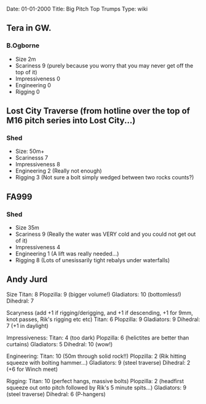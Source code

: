 Date: 01-01-2000
Title: Big Pitch Top Trumps
Type: wiki


Tera in GW.
-----------

### B.Ogborne

-   Size 2m
-   Scariness 9 (purely because you worry that you may never get off the
    top of it)
-   Impressiveness 0
-   Engineering 0
-   Rigging 0





Lost City Traverse (from hotline over the top of M16 pitch series into Lost City...)
------------------------------------------------------------------------------------

### Shed

-   Size: 50m+
-   Scarinesss 7
-   Impressiveness 8
-   Engineering 2 (Really not enough)
-   Rigging 3 (Not sure a bolt simply wedged between two rocks counts?)





FA999
-----

### Shed

-   Size 35m
-   Scariness 9 (Really the water was VERY cold and you could not get
    out of it)
-   Impressiveness 4
-   Engineering 1 (A lift was really needed...)
-   Rigging 8 (Lots of unesissarily tight rebalys under waterfalls)





Andy Jurd
---------

Size Titan: 8 Plopzilla: 9 (bigger volume!) Gladiators: 10 (bottomless!)
Dihedral: 7

Scaryness (add +1 if rigging/derigging, and +1 if descending, +1 for
9mm, knot passes, Rik's rigging etc etc) Titan: 6 Plopzilla: 9
Gladiators: 9 Dihedral: 7 (+1 in daylight)

Impressiveness: Titan: 4 (too dark) Plopzilla: 6 (helictites are better
than curtains) Gladiators: 5 Dihedral: 10 (wow!)

Engineering: Titan: 10 (50m through solid rock!!) Plopzilla: 2 (Rik
hitting squeeze with bolting hammer...) Gladiators: 9 (steel traverse)
Dihedral: 2 (+6 for Winch meet)

Rigging: Titan: 10 (perfect hangs, massive bolts) Plopzilla: 2
(headfirst squeeze out onto pitch followed by Rik's 5 minute spits...)
Gladiators: 9 (steel traverse) Dihedral: 6 (P-hangers)

